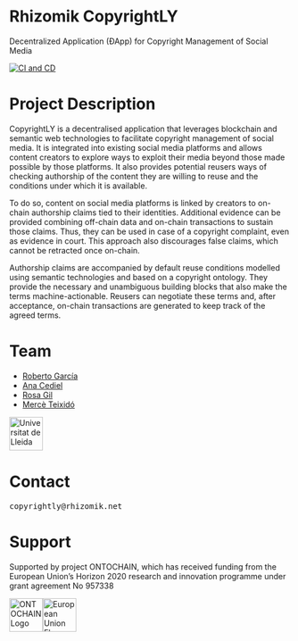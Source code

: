 # Rhizomik CopyrightLY

Decentralized Application (ÐApp) for Copyright Management of Social Media

[![CI and CD](https://github.com/rhizomik/copyrightly/actions/workflows/cicd.yml/badge.svg)](https://github.com/rhizomik/copyrightly/actions/workflows/cicd.yml)

# Project Description

CopyrightLY is a decentralised application that leverages blockchain and semantic web technologies to facilitate copyright management of social media. It is integrated into existing social media platforms and allows content creators to explore ways to exploit their media beyond those made possible by those platforms. It also provides potential reusers ways of checking authorship of the content they are willing to reuse and the conditions under which it is available.

To do so, content on social media platforms is linked by creators to on-chain authorship claims tied to their identities. Additional evidence can be provided combining off-chain data and on-chain transactions to sustain those claims. Thus, they can be used in case of a copyright complaint, even as evidence in court. This approach also discourages false claims, which cannot be retracted once on-chain.

Authorship claims are accompanied by default reuse conditions modelled using semantic technologies and based on a copyright ontology. They provide the necessary and unambiguous building blocks that also make the terms machine-actionable. Reusers can negotiate these terms and, after acceptance, on-chain transactions are generated to keep track of the agreed terms.

# Team

* [Roberto García](https://rhizomik.net/~roberto)
* [Ana Cediel](http://www.dret.udl.cat/ca/pla-formatiu/professorat/detall/index.html?enc=MjA4MjQyMTQ=)
* [Rosa Gil](https://www.researchgate.net/profile/Rosa-Gil-3)
* [Mercè Teixidó](https://www.researchgate.net/profile/Merce-Teixido)

<a href="https://www.udl.cat" target="_blank"><img src="https://upload.wikimedia.org/wikipedia/commons/thumb/d/d0/Logo_Universitat_de_Lleida.svg/1280px-Logo_Universitat_de_Lleida.svg.png" height="60px" alt="Universitat de Lleida"/></a>

# Contact

<pre>copyrightly@rhizomik.net</pre>

# Support

Supported by project ONTOCHAIN, which has received funding from the European Union’s Horizon 2020 research and innovation programme under grant agreement No 957338

<a href="https://ontochain.ngi.eu" target="_blank"><img src="https://ontochain.ngi.eu/sites/default/files/logo-ngi-ontochain-positive.png" height="60px" alt="ONTOCHAIN Logo"/></a><img src="https://ontochain.ngi.eu/sites/default/files/images/EU_flag.png" height="60px" alt="European Union Flag"/>
